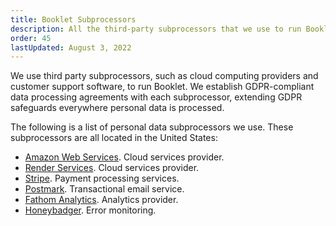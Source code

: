 ```yaml
---
title: Booklet Subprocessors
description: All the third-party subprocessors that we use to run Booklet.
order: 45
lastUpdated: August 3, 2022
---
```


We use third party subprocessors, such as cloud computing providers and customer support software, to run Booklet. We establish GDPR-compliant data processing agreements with each subprocessor, extending GDPR safeguards everywhere personal data is processed.

The following is a list of personal data subprocessors we use. These subprocessors are all located in the United States:

* [Amazon Web Services](https://aws.amazon.com/compliance/gdpr-center/). Cloud services provider.
* [Render Services](https://render.com/privacy). Cloud services provider.
* [Stripe](https://stripe.com/privacy). Payment processing services.
* [Postmark](https://wildbit.com/privacy-policy). Transactional email service.
* [Fathom Analytics](https://usefathom.com/privacy). Analytics provider.
* [Honeybadger](https://www.honeybadger.io/privacy/). Error monitoring.
‍

